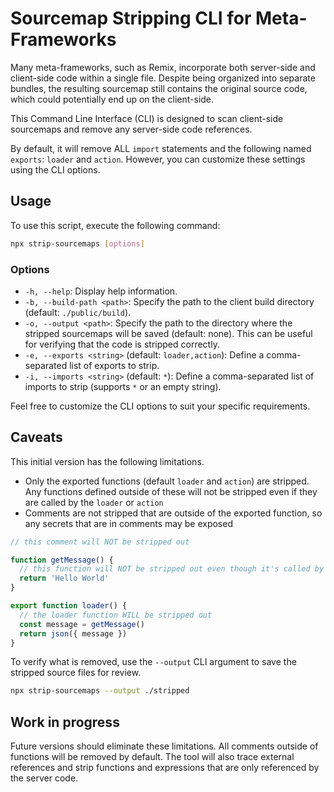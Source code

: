 # Sourcemap Stripping CLI for Meta-Frameworks

Many meta-frameworks, such as Remix, incorporate both server-side and client-side code within a single file. Despite being organized into separate bundles, the resulting sourcemap still contains the original source code, which could potentially end up on the client-side.

This Command Line Interface (CLI) is designed to scan client-side sourcemaps and remove any server-side code references.

By default, it will remove ALL `import` statements and the following named `exports`: `loader` and `action`. However, you can customize these settings using the CLI options.

## Usage

To use this script, execute the following command:

```bash
npx strip-sourcemaps [options]
```

### Options

- `-h, --help`: Display help information.
- `-b, --build-path <path>`: Specify the path to the client build directory (default: `./public/build`).
- `-o, --output <path>`: Specify the path to the directory where the stripped sourcemaps will be saved (default: none). This can be useful for verifying that the code is stripped correctly.
- `-e, --exports <string>` (default: `loader,action`): Define a comma-separated list of exports to strip.
- `-i, --imports <string>` (default: `*`): Define a comma-separated list of imports to strip (supports `*` or an empty string).

Feel free to customize the CLI options to suit your specific requirements.

## Caveats

This initial version has the following limitations.

- Only the exported functions (default `loader` and `action`) are stripped. Any
  functions defined outside of these will not be stripped even if they are called
  by the `loader` or `action`
- Comments are not stripped that are outside of the exported function, so any
  secrets that are in comments may be exposed

```ts
// this comment will NOT be stripped out

function getMessage() {
  // this function will NOT be stripped out even though it's called by the loader
  return 'Hello World'
}

export function loader() {
  // the loader function WILL be stripped out
  const message = getMessage()
  return json({ message })
}
```

To verify what is removed, use the `--output` CLI argument to save the stripped
source files for review.

```bash
npx strip-sourcemaps --output ./stripped
```

## Work in progress

Future versions should eliminate these limitations. All comments outside of
functions will be removed by default. The tool will also trace external references
and strip functions and expressions that are only referenced by the server code.
